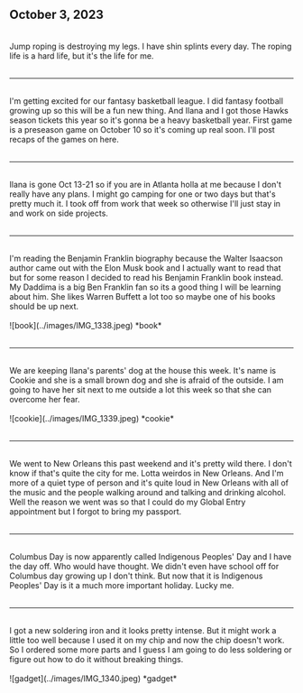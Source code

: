 ## October 3, 2023
<br>
Jump roping is destroying my legs. I have shin splints every day. The roping life is a hard life, but it's the life for me.
<br><br>

----

<br>
I'm getting excited for our fantasy basketball league. I did fantasy football growing up so this will be a fun new thing. And Ilana and I got those Hawks season tickets this year so it's gonna be a heavy basketball year. First game is a preseason game on October 10 so it's coming up real soon. I'll post recaps of the games on here.
<br><br>

----

<br>
Ilana is gone Oct 13-21 so if you are in Atlanta holla at me because I don't really have any plans. I might go camping for one or two days but that's pretty much it. I took off from work that week so otherwise I'll just stay in and work on side projects.
<br><br>

----

<br>
I'm reading the Benjamin Franklin biography because the Walter Isaacson author came out with the Elon Musk book and I actually want to read that but for some reason I decided to read his Benjamin Franklin book instead. My Daddima is a big Ben Franklin fan so its a good thing I will be learning about him. She likes Warren Buffett a lot too so maybe one of his books should be up next.
<br><br>
![book](../images/IMG_1338.jpeg)
*book*
<br><br>

----

<br>
We are keeping Ilana's parents' dog at the house this week. It's name is Cookie and she is a small brown dog and she is afraid of the outside. I am going to have her sit next to me outside a lot this week so that she can overcome her fear.
<br><br>
![cookie](../images/IMG_1339.jpeg)
*cookie*
<br><br>

----

<br>
We went to New Orleans this past weekend and it's pretty wild there. I don't know if that's quite the city for me. Lotta weirdos in New Orleans. And I'm more of a quiet type of person and it's quite loud in New Orleans with all of the music and the people walking around and talking and drinking alcohol. Well the reason we went was so that I could do my Global Entry appointment but I forgot to bring my passport.
<br><br>

----

<br>
Columbus Day is now apparently called Indigenous Peoples' Day and I have the day off. Who would have thought. We didn't even have school off for Columbus day growing up I don't think. But now that it is Indigenous Peoples' Day is it a much more important holiday. Lucky me.
<br><br>

----

<br>
I got a new soldering iron and it looks pretty intense. But it might work a little too well because I used it on my chip and now the chip doesn't work. So I ordered some more parts and I guess I am going to do less soldering or figure out how to do it without breaking things.
<br><br>
![gadget](../images/IMG_1340.jpeg)
*gadget*